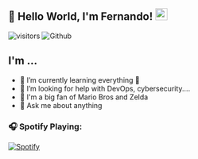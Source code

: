 ## 👋 Hello World, I'm Fernando! <img src="https://github.com/TheDudeThatCode/TheDudeThatCode/blob/master/Assets/Earth.gif" width="24px">










![visitors](https://visitor-badge.laobi.icu/badge?page_id=bramba7.bramba7)
![Github](https://img.shields.io/github/followers/bramba7?label=Followers&logo=Github)


## I'm ...

- 🌱 I’m currently learning everything 🤣
- 🤔 I’m looking for help with DevOps, cybersecurity....
- 👾 I'm a big fan of Mario Bros and Zelda
- 💬 Ask me about anything 



### 🎧 Spotify Playing: 

[![Spotify](https://novatorem-delta-roan.vercel.app/api/spotify)](https://open.spotify.com/user/ec2fad88341944d2a0cd0f75e844cc91)
